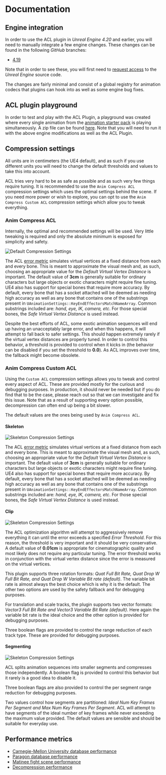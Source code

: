 # Documentation

## Engine integration

In order to use the ACL plugin in *Unreal Engine 4.20* and earlier, you will need to manually integrate a few engine changes. These changes can be found in the following *GitHub* branches:

* [4.19](https://github.com/nfrechette/UnrealEngine/tree/4.19-acl)

Note that in order to see these, you will first need to [request access](https://www.unrealengine.com/en-US/ue4-on-github) to the *Unreal Engine* source code.

The changes are fairly minimal and consist of a global registry for animation codecs that plugins can hook into as well as some engine bug fixes.

## ACL plugin playground

In order to test and play with the ACL Plugin, a playground was created where every single animation from the [animation starter pack](https://www.unrealengine.com/marketplace/animation-starter-pack) is playing simultaneously. A zip file can be found [here](https://drive.google.com/open?id=1m917lmF6rYCfIUAKA7wbRHl9vHNAR_6O). Note that you will need to run it with the above engine modifications as well as the ACL Plugin.

## Compression settings

All units are in centimeters (the UE4 default), and as such if you use different units you will need to change the default thresholds and values to take this into account.

ACL tries very hard to be as safe as possible and as such very few things require tuning. It is recommended to use the `Anim Compress ACL` compression settings which uses the optimal settings behind the scene. If you need more power or wish to explore, you can opt to use the `Anim Compress Custom ACL` compression settings which allow you to tweak everything.

### Anim Compress ACL

Internally, the optimal and recommended settings will be used. Very little tweaking is required and only the absolute minimum is exposed for simplicity and safety.

![Default Compression Settings](Images/CompressionSettings_Default.png)

The ACL [error metric](https://github.com/nfrechette/acl/blob/develop/docs/error_metrics.md) simulates virtual vertices at a fixed distance from each and every bone. This is meant to approximate the visual mesh and, as such, choosing an appropriate value for the *Default Virtual Vertex Distance* is important. The default value of **3cm** is generally suitable for ordinary characters but large objects or exotic characters might require fine tuning. UE4 also has support for special bones that require more accuracy. By default, every bone that has a socket attached will be deemed as needing high accuracy as well as any bone that contains one of the substrings present in `UAnimationSettings::KeyEndEffectorsMatchNameArray`. Common substrings included are: *hand, eye, IK, camera, etc*. For those special bones, the *Safe Virtual Vertex Distance* is used instead.

Despite the best efforts of ACL, some exotic animation sequences will end up having an unacceptably large error, and when this happens, it will attempt to fall back to safer settings. This should happen extremely rarely if the virtual vertex distances are properly tuned. In order to control this behavior, a threshold is provided to control when it kicks in (the behavior can be disabled if you set the threshold to **0.0**). As ACL improves over time, the fallback might become obsolete.

### Anim Compress Custom ACL

Using the `Custom ACL` compression settings allows you to tweak and control every aspect of ACL. These are provided mostly for the curious and debugging purposes. In production, it should never be needed but if you do find that to be the case, please reach out so that we can investigate and fix this issue. Note that as a result of supporting every option possible, decompression can often end up being a bit slower.

The default values are the ones being used by `Anim Compress ACL`.

#### Skeleton

![Skeleton Compression Settings](Images/CompressionSettings_Custom_Skeleton.png)

The ACL [error metric](https://github.com/nfrechette/acl/blob/develop/docs/error_metrics.md) simulates virtual vertices at a fixed distance from each and every bone. This is meant to approximate the visual mesh and, as such, choosing an appropriate value for the *Default Virtual Vertex Distance* is important. The default value of **3cm** is generally suitable for ordinary characters but large objects or exotic characters might require fine tuning. UE4 also has support for special bones that require more accuracy. By default, every bone that has a socket attached will be deemed as needing high accuracy as well as any bone that contains one of the substrings present in `UAnimationSettings::KeyEndEffectorsMatchNameArray`. Common substrings included are: *hand, eye, IK, camera, etc*. For those special bones, the *Safe Virtual Vertex Distance* is used instead.

#### Clip

![Skeleton Compression Settings](Images/CompressionSettings_Custom_Clip.png)

The ACL optimization algorithm will attempt to aggressively remove everything it can until the error exceeds a specified *Error Threshold*. For this reason, the threshold is very important and it should be very conservative. A default value of **0.01cm** is appropriate for cinematographic quality and most likely does not require any particular tuning. The error threshold works in conjunction with the virtual vertex distance since the error is measured on the virtual vertices.

This plugin supports three rotation formats: *Quat Full Bit Rate, Quat Drop W Full Bit Rate, and Quat Drop W Variable Bit rate (default)*. The variable bit rate is almost always the best choice which is why it is the default. The other two options are used by the safety fallback and for debugging purposes.

For translation and scale tracks, the plugin supports two vector formats: *Vector3 Full Bit Rate and Vector3 Variable Bit Rate (default)*. Here again the variable bit rate is the ideal choice and the other option is provided for debugging purposes.

Three boolean flags are provided to control the range reduction of each track type. These are provided for debugging purposes.

#### Segmenting

![Skeleton Compression Settings](Images/CompressionSettings_Custom_Segmenting.png)

ACL splits animation sequences into smaller segments and compresses those independently. A boolean flag is provided to control this behavior but it rarely is a good idea to disable it.

Three boolean flags are also provided to control the per segment range reduction for debugging purposes.

Two values control how segments are partitioned: *Ideal Num Key Frames Per Segment and Max Num Key Frames Per Segment*. ACL will attempt to have segments of the ideal number of key frames while never exceeding the maximum value provided. The default values are sensible and should be suitable for everyday use.

## Performance metrics

*  [Carnegie-Mellon University database performance](./Docs/cmu_performance.md)
*  [Paragon database performance](./Docs/paragon_performance.md)
*  [Matinee fight scene performance](./Docs/fight_scene_performance.md)
*  [Decompression performance](./Docs/decompression_performance.md)
